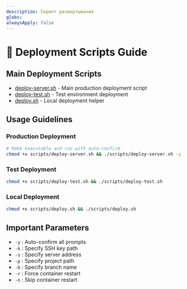 ```yaml
---
description: Скрипт развертывания 
globs: 
alwaysApply: false
---
```

# 🚀 Deployment Scripts Guide

## Main Deployment Scripts
- [deploy-server.sh](mdc:scripts/deploy-server.sh) - Main production deployment script
- [deploy-test.sh](mdc:scripts/deploy-test.sh) - Test environment deployment
- [deploy.sh](mdc:scripts/deploy.sh) - Local deployment helper

## Usage Guidelines

### Production Deployment
```bash
# Make executable and run with auto-confirm
chmod +x scripts/deploy-server.sh && ./scripts/deploy-server.sh -y
```

### Test Deployment
```bash
chmod +x scripts/deploy-test.sh && ./scripts/deploy-test.sh
```

### Local Deployment
```bash
chmod +x scripts/deploy.sh && ./scripts/deploy.sh
```

## Important Parameters
- `-y` : Auto-confirm all prompts
- `-k` : Specify SSH key path
- `-s` : Specify server address
- `-p` : Specify project path
- `-b` : Specify branch name
- `-r` : Force container restart
- `-n` : Skip container restart
